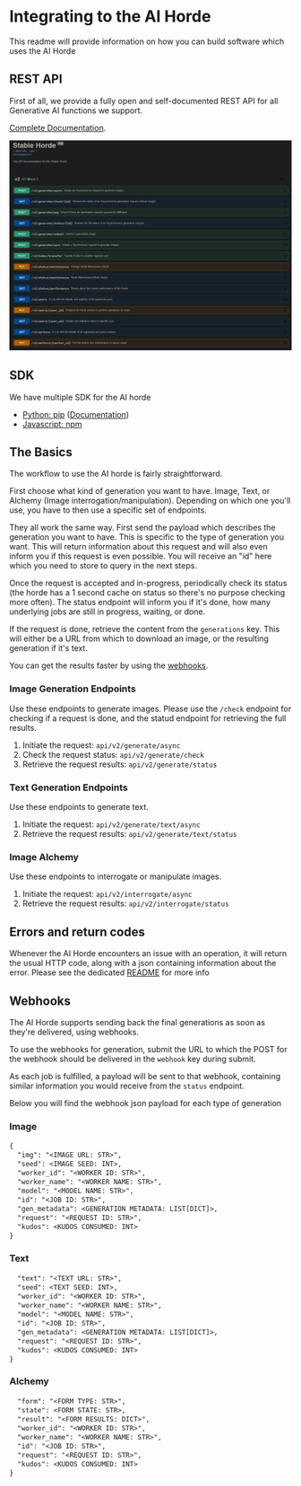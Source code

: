 # Integrating to the AI Horde

This readme will provide information on how you can build software which uses the AI Horde

## REST API

First of all, we provide a fully open and self-documented REST API for all Generative AI functions we support.

[Complete Documentation](https://aihorde.net/api).

![](api_screenshot.png)

## SDK

We have multiple SDK for the AI horde

* [Python: pip](https://pypi.org/project/horde-sdk/) ([Documentation](https://horde-sdk.readthedocs.io/en/latest/))
* [Javascript: npm](https://www.npmjs.com/package/@zeldafan0225/ai_horde)

## The Basics

The workflow to use the AI horde is fairly straightforward.

First choose what kind of generation you want to have. Image, Text, or Alchemy (Image interrogation/manipulation). Depending on which one you'll use, you have to then use a specific set of endpoints.

They all work the same way. First send the payload which describes the generation you want to have. This is specific to the type of generation you want. This will return information about this request and will also even inform you if this request is even possible. You will receive an "id" here which you need to store to query in the next steps.

Once the request is accepted and in-progress, periodically check its status (the horde has a 1 second cache on status so there's no purpose checking more often). The status endpoint will inform you if it's done, how many underlying jobs are still in progress, waiting, or done.

If the request is done, retrieve the content from the `generations` key. This will either be a URL from which to download an image, or the resulting generation if it's text.

You can get the results faster by using the [webhooks](#Webhooks).

### Image Generation Endpoints

Use these endpoints to generate images. Please use the `/check` endpoint for checking if a request is done, and the statud endpoint for retrieving the full results.

1. Initiate the request: `api/v2/generate/async`
2. Check the request status: `api/v2/generate/check`
3. Retrieve the request results: `api/v2/generate/status`

### Text Generation Endpoints

Use these endpoints to generate text. 

1. Initiate the request: `api/v2/generate/text/async`
2. Retrieve the request results: `api/v2/generate/text/status`

### Image Alchemy

Use these endpoints to interrogate or manipulate images. 

1. Initiate the request: `api/v2/interrogate/async`
2. Retrieve the request results: `api/v2/interrogate/status`

## Errors and return codes

Whenever the AI Horde encounters an issue with an operation, it will return the usual HTTP code, along with a json containing information about the error. Please see the dedicated [README](README_return_codes.md) for more info

## Webhooks

The AI Horde supports sending back the final generations as soon as they're delivered, using webhooks. 

To use the webhooks for generation, submit the URL to which the POST for the webhook should be delivered in the `webhook` key during submit.

As each job is fulfilled, a payload will be sent to that webhook, containing similar information you would receive from the `status` endpoint.

Below you will find the webhook json payload for each type of generation

### Image

```
{
  "img": "<IMAGE URL: STR>",
  "seed": <IMAGE SEED: INT>,
  "worker_id": "<WORKER ID: STR>",
  "worker_name": "<WORKER NAME: STR>",
  "model": "<MODEL NAME: STR>",
  "id": "<JOB ID: STR>",
  "gen_metadata": <GENERATION METADATA: LIST[DICT]>,
  "request": "<REQUEST ID: STR>",
  "kudos": <KUDOS CONSUMED: INT>
}
```
### Text

```{
  "text": "<TEXT URL: STR>",
  "seed": <TEXT SEED: INT>,
  "worker_id": "<WORKER ID: STR>",
  "worker_name": "<WORKER NAME: STR>",
  "model": "<MODEL NAME: STR>",
  "id": "<JOB ID: STR>",
  "gen_metadata": <GENERATION METADATA: LIST[DICT]>,
  "request": "<REQUEST ID: STR>",
  "kudos": <KUDOS CONSUMED: INT>
}
```
### Alchemy

```{
  "form": "<FORM TYPE: STR>",
  "state": <FORM STATE: STR>,
  "result": "<FORM RESULTS: DICT>",
  "worker_id": "<WORKER ID: STR>",
  "worker_name": "<WORKER NAME: STR>",
  "id": "<JOB ID: STR>",
  "request": "<REQUEST ID: STR>",
  "kudos": <KUDOS CONSUMED: INT>
}
```